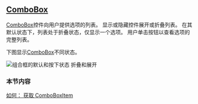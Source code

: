 ## [ComboBox](https://docs.microsoft.com/en-us/dotnet/framework/wpf/controls/combobox)

[ComboBox](https://docs.microsoft.com/zh-cn/dotnet/api/system.windows.controls.combobox)控件向用户提供选项的列表。 显示或隐藏控件展开或折叠列表。 在其默认状态下，列表处于折叠状态，仅显示一个选项。 用户单击按钮以查看选项的完整列表。

下图显示[ComboBox](https://docs.microsoft.com/zh-cn/dotnet/api/system.windows.controls.combobox)不同状态。

![组合框的默认和按下状态](https://docs.microsoft.com/zh-cn/dotnet/framework/wpf/controls/media/ss-ctl-combobox.gif)
折叠和展开

### 本节内容

[如何： 获取 ComboBoxItem](https://msdn.microsoft.com/library/8a0d2622-64b6-41fc-bf80-9669a1eacb53)

